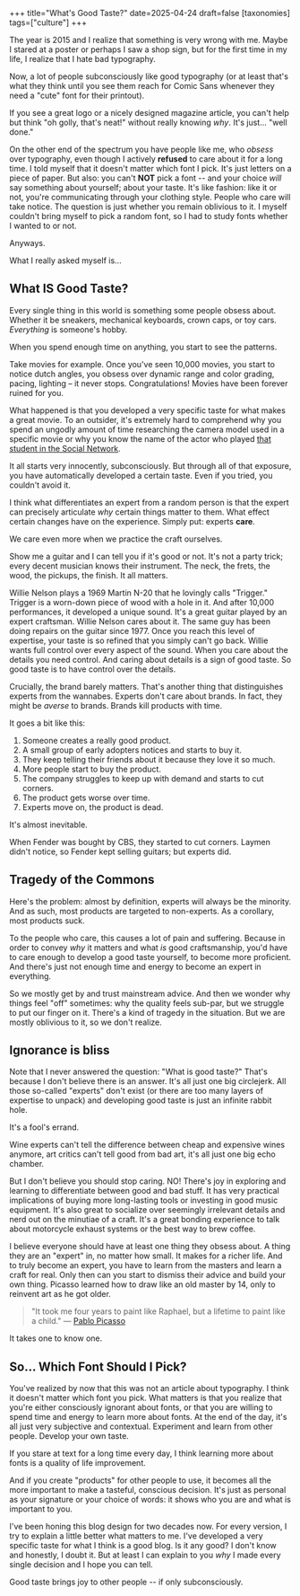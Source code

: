 +++
title="What's Good Taste?"
date=2025-04-24
draft=false
[taxonomies]
tags=["culture"]
+++

The year is 2015 and I realize that something is very wrong with me.
Maybe I stared at a poster or perhaps I saw a shop sign, but for the first time in my life,
I realize that I hate bad typography.

Now, a lot of people subconsciously like good typography (or at least that's what they think
until you see them reach for Comic Sans whenever they need a "cute" font for their printout).

If you see a great logo or a nicely designed magazine article, you can't help but
think "oh golly, that's neat!" without really knowing *why*. It's just... "well done."

On the other end of the spectrum you have people like me, who *obsess* over typography,
even though I actively **refused** to care about it for a long time.
I told myself that it doesn't matter which font I pick.
It's just letters on a piece of paper.
But also: you can't **NOT** pick a font -- and your choice *will* say something about yourself;
about your taste.
It's like fashion: like it or not, you're communicating through your clothing style.
People who care will take notice.
The question is just whether you remain oblivious to it.
I myself couldn't bring myself to pick a random font, so I had to study fonts whether I wanted to or not. 

Anyways.

What I really asked myself is... 

## What IS Good Taste?

Every single thing in this world is something some people obsess about. 
Whether it be sneakers, mechanical keyboards, crown caps, or toy cars.
*Everything* is someone's hobby.

When you spend enough time on anything, you start to see the patterns.

Take movies for example.
Once you've seen 10,000 movies, you start to notice dutch angles, you obsess over dynamic range and color grading, pacing, lighting – it never stops. 
Congratulations! Movies have been forever ruined for you.

What happened is that you developed a very specific taste for what makes a great movie.
To an outsider, it's extremely hard to comprehend why you spend an ungodly amount of time
researching the camera model used in a specific movie or why you know the name of the actor
who played [that student in the Social Network](https://www.imdb.com/name/nm1035503/).

It all starts very innocently, subconsciously.
But through all of that exposure, you have automatically developed a certain taste.
Even if you tried, you couldn't avoid it.

I think what differentiates an expert from a random person is that the expert can precisely articulate *why* certain things matter to them.
What effect certain changes have on the experience.
Simply put: experts **care**.

We care even more when we practice the craft ourselves.

Show me a guitar and I can tell you if it's good or not.
It's not a party trick; every decent musician knows their instrument. 
The neck, the frets, the wood, the pickups, the finish.
It all matters.

Willie Nelson plays a 1969 Martin N-20 that he lovingly calls "Trigger."
Trigger is a worn-down piece of wood with a hole in it.
And after 10,000 performances, it developed a unique sound.
It's a great guitar played by an expert craftsman.
Willie Nelson cares about it.
The same guy has been doing repairs on the guitar since 1977.
Once you reach this level of expertise, your taste is so refined that you simply can't go back.
Willie wants full control over every aspect of the sound.
When you care about the details you need control.
And caring about details is a sign of good taste.
So good taste is to have control over the details.

Crucially, the brand barely matters. 
That's another thing that distinguishes experts from the wannabes.
Experts don't care about brands.
In fact, they might be *averse* to brands.
Brands kill products with time.

It goes a bit like this:

1. Someone creates a really good product. 
2. A small group of early adopters notices and starts to buy it. 
3. They keep telling their friends about it because they love it so much.
4. More people start to buy the product.
5. The company struggles to keep up with demand and starts to cut corners.
6. The product gets worse over time.
7. Experts move on, the product is dead.

It's almost inevitable.

When Fender was bought by CBS, they started to cut corners.
Laymen didn't notice, so Fender kept selling guitars; but experts did.

## Tragedy of the Commons

Here's the problem: almost by definition, experts will always be the minority.
And as such, most products are targeted to non-experts.
As a corollary, most products suck. 

To the people who care, this causes a lot of pain and suffering.
Because in order to convey *why* it matters and what *is* good craftsmanship,
you'd have to care enough to develop a good taste yourself, to become more proficient. 
And there's just not enough time and energy to become an expert in everything.

So we mostly get by and trust mainstream advice. 
And then we wonder why things feel "off" sometimes: why the quality feels sub-par,
but we struggle to put our finger on it.
There's a kind of tragedy in the situation.
But we are mostly oblivious to it, so we don't realize. 

## Ignorance is bliss

Note that I never answered the question: "What is good taste?"
That's because I don't believe there is an answer. 
It's all just one big circlejerk.
All those so-called "experts" don't exist (or there are too many layers of expertise to unpack)
and developing good taste is just an infinite rabbit hole.

It's a fool's errand.

Wine experts can't tell the difference between cheap and expensive wines anymore,
art critics can't tell good from bad art, it's all just one big echo chamber.

But I don't believe you should stop caring. NO!
There's joy in exploring and learning to differentiate between good and bad stuff.
It has very practical implications of buying more long-lasting tools or investing in good music equipment.
It's also great to socialize over seemingly irrelevant details and nerd out on the minutiae of a craft.
It's a great bonding experience to talk about motorcycle exhaust systems or the best way to brew coffee.

I believe everyone should have at least one thing they obsess about.
A thing they are an "expert" in, no matter how small.
It makes for a richer life.
And to truly become an expert, you have to learn from the masters and learn a craft for real.
Only then can you start to dismiss their advice and build your own thing.
Picasso learned how to draw like an old master by 14, only to reinvent art as he got older. 

> "It took me four years to paint like Raphael, but a lifetime to paint like a child."
> — [Pablo Picasso](https://www.pablopicasso.org/quotes.jsp)

It takes one to know one.

## So... Which Font Should I Pick?

You've realized by now that this was not an article about typography.
I think it doesn't matter which font you pick.
What matters is that you realize that you're either consciously ignorant about fonts,
or that you are willing to spend time and energy to learn more about fonts.
At the end of the day, it's all just very subjective and contextual.
Experiment and learn from other people.
Develop your own taste.

If you stare at text for a long time every day, 
I think learning more about fonts is a quality of life improvement. 

And if you create "products" for other people to use, it becomes all the more important 
to make a tasteful, conscious decision. 
It's just as personal as your signature or your choice of words: it shows who you are
and what is important to you.

I've been honing this blog design for two decades now.
For every version, I try to explain a little better what matters to me.
I've developed a very specific taste for what I think is a good blog.
Is it any good? I don't know and honestly, I doubt it.
But at least I can explain to you *why* I made every single decision
and I hope you can tell.

Good taste brings joy to other people -- if only subconsciously.
